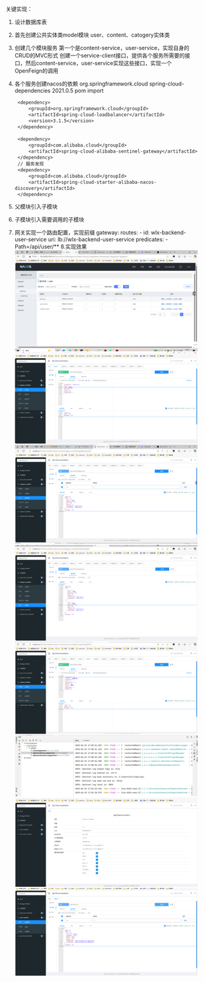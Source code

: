 关键实现：
1. 设计数据库表
2. 首先创建公共实体类model模块
   user、content、catogery实体类
3. 创建几个模块服务
   第一个是content-service，user-service，实现自身的CRUD的MVC形式
   创建一个service-client接口，提供各个服务所需要的接口，然后content-service，user-service实现这些接口，实现一个OpenFeign的调用
4. 各个服务创建nacos的依赖
           <dependency>
            <groupId>org.springframework.cloud</groupId>
            <artifactId>spring-cloud-dependencies</artifactId>
            <version>2021.0.5</version>
            <type>pom</type>
            <scope>import</scope>
        </dependency>

        <dependency>
            <groupId>org.springframework.cloud</groupId>
            <artifactId>spring-cloud-loadbalancer</artifactId>
            <version>3.1.5</version>
        </dependency>
        
        <dependency>
            <groupId>com.alibaba.cloud</groupId>
            <artifactId>spring-cloud-alibaba-sentinel-gateway</artifactId>
        </dependency>
        // 服务发现
        <dependency>
            <groupId>com.alibaba.cloud</groupId>
            <artifactId>spring-cloud-starter-alibaba-nacos-discovery</artifactId>
        </dependency>
5. 父模块引入子模块
6. 子模块引入需要调用的子模块
7. 网关实现一个路由配置，实现前缀
    gateway:
      routes:
        - id: wlx-backend-user-service
          uri: lb://wlx-backend-user-service
          predicates:
            - Path=/api/user/**
8.实现效果
![image04](https://github.com/Andrew39liaoke/Test/blob/main/image-20250625160708802.png?raw=true)
![image04](https://github.com/Andrew39liaoke/Test/blob/main/image-20250625162158359.png?raw=true)
![image04](https://github.com/Andrew39liaoke/Test/blob/main/image-20250625162238513.png?raw=true)
![image04](https://github.com/Andrew39liaoke/Test/blob/main/image-20250625162253207.png?raw=true)
![image04](https://github.com/Andrew39liaoke/Test/blob/main/image-20250625162304049.png?raw=true)
![image04](https://github.com/Andrew39liaoke/Test/blob/main/image-20250625170800463.png?raw=true)
![image04](https://github.com/Andrew39liaoke/Test/blob/main/image-20250625172557174.png?raw=true)
![image04](https://github.com/Andrew39liaoke/Test/blob/main/image-20250625172616639.png?raw=true)
